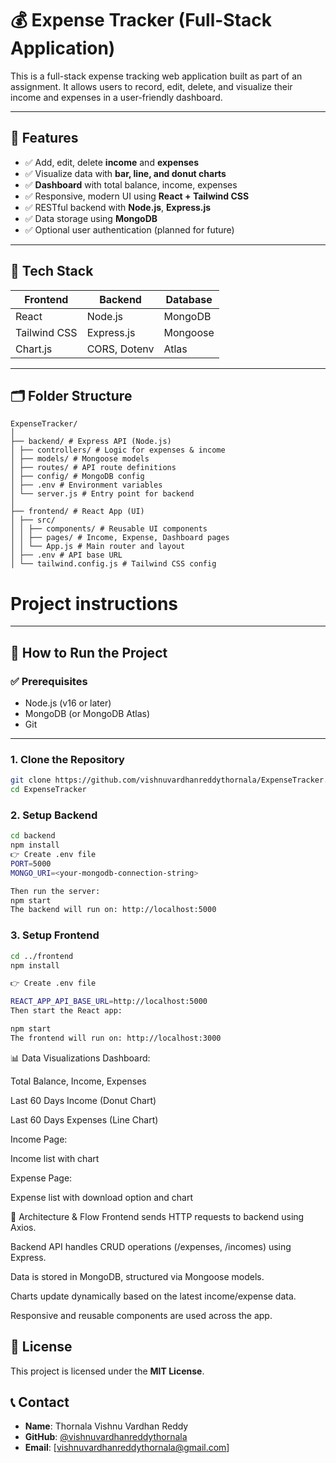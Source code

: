 # 💰 Expense Tracker (Full-Stack Application)

This is a full-stack expense tracking web application built as part of an assignment. It allows users to record, edit, delete, and visualize their income and expenses in a user-friendly dashboard.

---

## 🧾 Features

- ✅ Add, edit, delete **income** and **expenses**
- ✅ Visualize data with **bar, line, and donut charts**
- ✅ **Dashboard** with total balance, income, expenses
- ✅ Responsive, modern UI using **React + Tailwind CSS**
- ✅ RESTful backend with **Node.js**, **Express.js**
- ✅ Data storage using **MongoDB**
- ✅ Optional user authentication (planned for future)

---

## 🔧 Tech Stack

| Frontend     | Backend       | Database  |
|--------------|---------------|-----------|
| React        | Node.js       | MongoDB   |
| Tailwind CSS | Express.js    | Mongoose  |
| Chart.js     | CORS, Dotenv  | Atlas     |

---

## 🗂️ Folder Structure
```
ExpenseTracker/
│
├── backend/ # Express API (Node.js)
│ ├── controllers/ # Logic for expenses & income
│ ├── models/ # Mongoose models
│ ├── routes/ # API route definitions
│ ├── config/ # MongoDB config
│ ├── .env # Environment variables
│ └── server.js # Entry point for backend
│
├── frontend/ # React App (UI)
│ ├── src/
│ │ ├── components/ # Reusable UI components
│ │ ├── pages/ # Income, Expense, Dashboard pages
│ │ └── App.js # Main router and layout
│ ├── .env # API base URL
│ └── tailwind.config.js # Tailwind CSS config

```
# Project instructions


---

## 🚀 How to Run the Project

### ✅ Prerequisites

- Node.js (v16 or later)
- MongoDB (or MongoDB Atlas)
- Git

---

### 1. Clone the Repository

```bash
git clone https://github.com/vishnuvardhanreddythornala/ExpenseTracker.git
cd ExpenseTracker

```
### 2. Setup Backend

```bash
cd backend
npm install
👉 Create .env file
PORT=5000
MONGO_URI=<your-mongodb-connection-string>

Then run the server:
npm start
The backend will run on: http://localhost:5000

```
### 3. Setup Frontend

```bash
cd ../frontend
npm install

👉 Create .env file

REACT_APP_API_BASE_URL=http://localhost:5000
Then start the React app:

npm start
The frontend will run on: http://localhost:3000

```
📊 Data Visualizations
Dashboard:

Total Balance, Income, Expenses

Last 60 Days Income (Donut Chart)

Last 60 Days Expenses (Line Chart)

Income Page:

Income list with chart

Expense Page:

Expense list with download option and chart

🧱 Architecture & Flow
Frontend sends HTTP requests to backend using Axios.

Backend API handles CRUD operations (/expenses, /incomes) using Express.

Data is stored in MongoDB, structured via Mongoose models.

Charts update dynamically based on the latest income/expense data.

Responsive and reusable components are used across the app.


## 📜 License
This project is licensed under the **MIT License**.

## 📞 Contact
- **Name**: Thornala Vishnu Vardhan Reddy
- **GitHub**: [@vishnuvardhanreddythornala](https://github.com/vishnuvardhanreddythornala)
- **Email**: [vishnuvardhanreddythornala@gmail.com]












